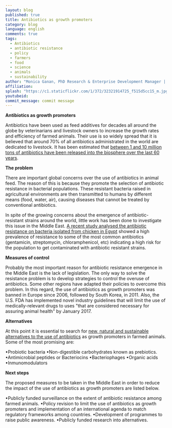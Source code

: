```yaml
---
layout: blog
published: true
title: Antibiotics as growth promoters
category: blog
language: english
comments: true
tags: 
  - Antibiotics
  - antibiotic resistance
  - policy
  - farmers
  - food
  - science
  - animals
  - sustainability
author: "Monica Ganan, PhD Research & Enterprise Development Manager | Global Challenges Institute | London South Bank University"
affiliation: 
splash: "https://c1.staticflickr.com/1/372/32321914725_f515d5cc15_m.jpg"
youtubeid: 
commit_message: commit message
---
```

**Antibiotics as growth promoters**

Antibiotics have been used as feed additives for decades all around the globe by veterinarians and livestock owners to increase the growth rates and efficiency of farmed animals. Their use is so widely spread that it is believed that around 70% of all antibiotics administrated in the world are dedicated to livestock.<!-- more --> It has been estimated that [between 1 and 10 million tons of antibiotics have been released into the biosphere over the last 60 years](https://idosi.org/wjdfs/wjdfs7(2)/14.pdf).

**The problem**

There are important global concerns over the use of antibiotics in animal feed. The reason of this is because they promote the selection of antibiotic resistance in bacterial populations. These resistant bacteria raised in agricultural environments are then transmitted to humans by different means (food, water, air), causing diseases that cannot be treated by conventional antibiotics. 

In spite of the growing concerns about the emergence of antibiotic-resistant strains around the world, little work has been done to investigate this issue in the Middle East. [A recent study analysed the antibiotic resistance on bacteria isolated from chicken in Egypt](https://www.ncbi.nlm.nih.gov/pubmed/24761735) showed a high prevalence of resistance to some of the most common antibiotics (gentamicin, streptomycin, chloramphenicol, etc) indicating a high risk for the population to get contaminated with antibiotic resistant strains. 

**Measures of control**

Probably the most important reason for antibiotic resistance emergence in the Middle East is the lack of legislation. The only way to solve the resistance problem is to develop strategies to control the overuse of antibiotics. Some other regions have adapted their policies to overcome this problem. In this regard, the use of antibiotics as growth promoters was banned in Europe since 2006, followed by South Korea, in 2011. Also, the U.S. FDA has implemented novel industry guidelines that will limit the use of medically-relevant drugs to uses "that are considered necessary for assuring animal health" by January 2017. 

**Alternatives**

At this point it is essential to search for [new, natural and sustainable alternatives to the use of antibiotics](http://www.sciencedirect.com/science/journal/09567135/24) as growth promoters in farmed animals. Some of the most promising are:

•Probiotic bacteria
•Non-digestible carbohydrates known as prebiotics. 
•Antimicrobial peptides or Bacteriocins
•Bacteriophages
•Organic acids 
•Inmunomodulators 

**Next steps**

The proposed measures to be taken in the Middle East in order to reduce the impact of the use of antibiotics as growth promoters are listed below.

•Publicly funded surveillance on the extent of antibiotic resistance among farmed animals.
•Policy revision to limit the use of antibiotics as growth promoters and implementation of an international agenda to match regulatory frameworks among countries.
•Development of programmes to raise public awareness.
•Publicly funded research into alternatives.